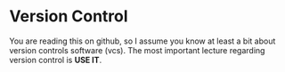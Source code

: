 # Version Control
You are reading this on github, so I assume you know at least a bit about version controls software (vcs). The most important lecture regarding version control is **USE IT**.